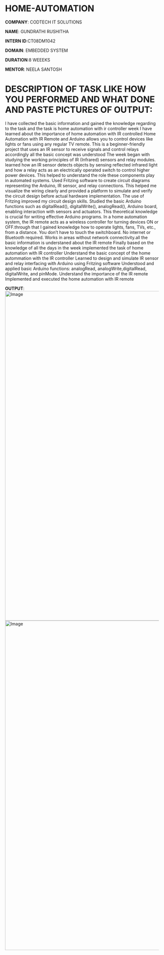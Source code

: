 # HOME-AUTOMATION

**COMPANY**: CODTECH IT SOLUTIONS

**NAME**: GUNDRATHI RUSHITHA

**INTERN ID**:CT08DM1042

**DOMAIN**: EMBEDDED SYSTEM

**DURATION**:8 WEEEKS

**MENTOR**: NEELA SANTOSH

# DESCRIPTION OF TASK LIKE HOW YOU PERFORMED AND WHAT DONE AND PASTE PICTURES OF OUTPUT:
I have collected the basic information and gained the knowledge regarding to the task and the task is home automation with ir controller week I have learned about the importance of home automation with IR controlled
Home Automation with IR Remote and Arduino allows you to control devices like lights or fans using any regular TV remote. This is a beginner-friendly project that uses an IR sensor to receive signals and control relays accordingly all the basic concept was understood
The week began with studying the working principles of IR (Infrared) sensors and relay modules. learned how an IR sensor detects objects by sensing reflected infrared light and how a relay acts as an electrically operated switch to control higher power devices. This helped to understand the role these components play in automated systems.
Used Fritzing software to create circuit diagrams representing the Arduino, IR sensor, and relay connections. This helped me visualize the wiring clearly and provided a platform to simulate and verify the circuit design before actual hardware implementation. The use of Fritzing improved my circuit design skills.
Studied the basic Arduino functions such as digitalRead(), digitalWrite(), analogRead(), Arduino board, enabling interaction with sensors and actuators. This theoretical knowledge is crucial for writing effective Arduino programs. 
In a home automation system, the IR remote acts as a wireless controller for turning devices ON or OFF.through that I   gained  knowledge how to operate  lights, fans, TVs, etc., from a distance. You don’t have to touch the switchboard. No internet or Bluetooth required. Works in areas without network connectivity.all the basic information is understaned about the IR remote
Finally based on the knowledge of all the days in the week implemented the task of home automation with IR controller
Understand the basic concept of the home autommation with the IR controller
Learned to design and simulate IR sensor and relay interfacing with Arduino using Fritzing software
Understood and applied basic Arduino functions: analogRead, analogWrite,digitalRead, digitalWrite, and pinMode.
Understand the importance of the IR remote
Implemented and executed the home automation with IR remote

**OUTPUT**:<img width="1920" height="1080" alt="Image" src="https://github.com/user-attachments/assets/6ac9c361-85d6-41ac-b022-6d67f3a8b827" />
<img width="1920" height="1080" alt="Image" src="https://github.com/user-attachments/assets/17810597-37d7-4235-9ff5-273a79c2427d" />


